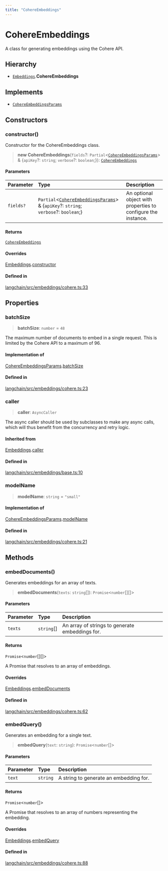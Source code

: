 ```yaml
---
title: "CohereEmbeddings"
---
```


# CohereEmbeddings

A class for generating embeddings using the Cohere API.

## Hierarchy

- [`Embeddings`](../../embeddings_base/classes/Embeddings.md).**CohereEmbeddings**

## Implements

- [`CohereEmbeddingsParams`](../interfaces/CohereEmbeddingsParams.md)

## Constructors

### constructor()

Constructor for the CohereEmbeddings class.

> **new CohereEmbeddings**(`fields`?: `Partial`<[`CohereEmbeddingsParams`](../interfaces/CohereEmbeddingsParams.md)\> & \{`apiKey`?: `string`;
> `verbose`?: `boolean`;}): [`CohereEmbeddings`](CohereEmbeddings.md)

#### Parameters

| Parameter | Type                                                                                                                                   | Description                                                   |
| :-------- | :------------------------------------------------------------------------------------------------------------------------------------- | :------------------------------------------------------------ |
| `fields?` | `Partial`<[`CohereEmbeddingsParams`](../interfaces/CohereEmbeddingsParams.md)\> & \{`apiKey`?: `string`;<br />`verbose`?: `boolean`;} | An optional object with properties to configure the instance. |

#### Returns

[`CohereEmbeddings`](CohereEmbeddings.md)

#### Overrides

[Embeddings](../../embeddings_base/classes/Embeddings.md).[constructor](../../embeddings_base/classes/Embeddings.md#constructor)

#### Defined in

[langchain/src/embeddings/cohere.ts:33](https://github.com/hwchase17/langchainjs/blob/ddf2996/langchain/src/embeddings/cohere.ts#L33)

## Properties

### batchSize

> **batchSize**: `number` = `48`

The maximum number of documents to embed in a single request. This is
limited by the Cohere API to a maximum of 96.

#### Implementation of

[CohereEmbeddingsParams](../interfaces/CohereEmbeddingsParams.md).[batchSize](../interfaces/CohereEmbeddingsParams.md#batchsize)

#### Defined in

[langchain/src/embeddings/cohere.ts:23](https://github.com/hwchase17/langchainjs/blob/ddf2996/langchain/src/embeddings/cohere.ts#L23)

### caller

> **caller**: `AsyncCaller`

The async caller should be used by subclasses to make any async calls,
which will thus benefit from the concurrency and retry logic.

#### Inherited from

[Embeddings](../../embeddings_base/classes/Embeddings.md).[caller](../../embeddings_base/classes/Embeddings.md#caller)

#### Defined in

[langchain/src/embeddings/base.ts:10](https://github.com/hwchase17/langchainjs/blob/ddf2996/langchain/src/embeddings/base.ts#L10)

### modelName

> **modelName**: `string` = `"small"`

#### Implementation of

[CohereEmbeddingsParams](../interfaces/CohereEmbeddingsParams.md).[modelName](../interfaces/CohereEmbeddingsParams.md#modelname)

#### Defined in

[langchain/src/embeddings/cohere.ts:21](https://github.com/hwchase17/langchainjs/blob/ddf2996/langchain/src/embeddings/cohere.ts#L21)

## Methods

### embedDocuments()

Generates embeddings for an array of texts.

> **embedDocuments**(`texts`: `string`[]): `Promise`<`number`[][]\>

#### Parameters

| Parameter | Type       | Description                                     |
| :-------- | :--------- | :---------------------------------------------- |
| `texts`   | `string`[] | An array of strings to generate embeddings for. |

#### Returns

`Promise`<`number`[][]\>

A Promise that resolves to an array of embeddings.

#### Overrides

[Embeddings](../../embeddings_base/classes/Embeddings.md).[embedDocuments](../../embeddings_base/classes/Embeddings.md#embeddocuments)

#### Defined in

[langchain/src/embeddings/cohere.ts:62](https://github.com/hwchase17/langchainjs/blob/ddf2996/langchain/src/embeddings/cohere.ts#L62)

### embedQuery()

Generates an embedding for a single text.

> **embedQuery**(`text`: `string`): `Promise`<`number`[]\>

#### Parameters

| Parameter | Type     | Description                            |
| :-------- | :------- | :------------------------------------- |
| `text`    | `string` | A string to generate an embedding for. |

#### Returns

`Promise`<`number`[]\>

A Promise that resolves to an array of numbers representing the embedding.

#### Overrides

[Embeddings](../../embeddings_base/classes/Embeddings.md).[embedQuery](../../embeddings_base/classes/Embeddings.md#embedquery)

#### Defined in

[langchain/src/embeddings/cohere.ts:88](https://github.com/hwchase17/langchainjs/blob/ddf2996/langchain/src/embeddings/cohere.ts#L88)
